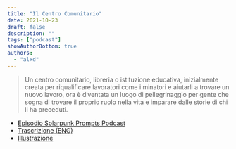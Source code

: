 ```yaml
---
title: "Il Centro Comunitario"
date: 2021-10-23
draft: false
description: ""
tags: ["podcast"]
showAuthorBottom: true
authors:
  - "alxd"
---
```


> Un centro comunitario, libreria o istituzione educativa, inizialmente creata per riqualificare lavoratori come i minatori e aiutarli a trovare un nuovo lavoro, ora è diventata un luogo di pellegrinaggio per gente che sogna di trovare il proprio ruolo nella vita e imparare dalle storie di chi li ha preceduti.

- [Episodio Solarpunk Prompts Podcast](https://podcast.tomasino.org/@SolarpunkPrompts/episodes/the-community-center)
- [Trascrizione (ENG)](https://wiki.tomasino.org/writing/Solarpunk-Prompts---The-Community-Center)
- [Illustrazione](/it/art/the-lemonaut-community-center/)
